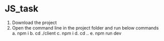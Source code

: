 # JS_task

1.	Download the project
2.	Open the command line in the project folder and run below commands
a.	npm i
b.	cd ./client
c.	npm i
d.	cd ..
e.	npm run dev

